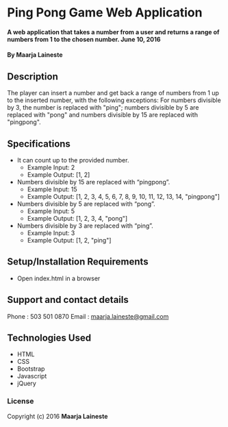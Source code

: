 # Ping Pong Game Web Application

#### A web application that takes a number from a user and returns a range of numbers from 1 to the chosen number.  June 10, 2016

#### By Maarja Laineste

## Description

The player can insert a number and get back a range of numbers from 1 up to the inserted number, with the following exceptions: For numbers divisible by 3, the number is replaced with "ping"; numbers divisible by 5 are replaced with "pong" and numbers divisible by 15 are replaced with "pingpong".

## Specifications

* It can count up to the provided number.
  * Example Input: 2
  * Example Output: [1, 2]
* Numbers divisible by 15 are replaced with “pingpong”.
  * Example Input: 15
  * Example Output: [1, 2, 3, 4, 5, 6, 7, 8, 9, 10, 11, 12, 13, 14, "pingpong"]
* Numbers divisible by 5 are replaced with “pong”.
  * Example Input: 5
  * Example Output: [1, 2, 3, 4, "pong"]
* Numbers divisible by 3 are replaced with “ping”.
  * Example Input: 3
  * Example Output: [1, 2, "ping"]

## Setup/Installation Requirements

* Open index.html in a browser

## Support and contact details

Phone : 503 501 0870
Email : maarja.laineste@gmail.com

## Technologies Used

* HTML
* CSS
* Bootstrap
* Javascript
* jQuery

### License

Copyright (c) 2016 **Maarja Laineste**
